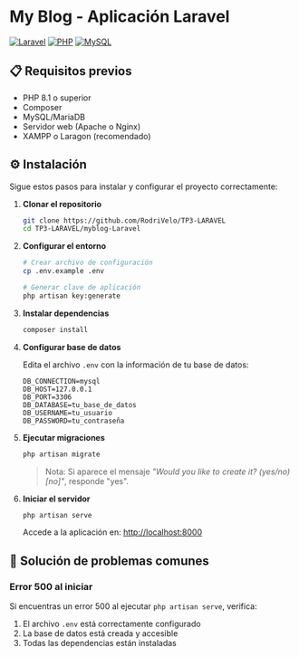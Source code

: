 # My Blog - Aplicación Laravel

[![Laravel](https://img.shields.io/badge/Laravel-10.x-FF2D20?style=for-the-badge&logo=laravel&logoColor=white)](https://laravel.com)
[![PHP](https://img.shields.io/badge/PHP-8.1+-777BB4?style=for-the-badge&logo=php&logoColor=white)](https://php.net)
[![MySQL](https://img.shields.io/badge/MySQL-8.0+-4479A1?style=for-the-badge&logo=mysql&logoColor=white)](https://www.mysql.com/)


## 📋 Requisitos previos

-   PHP 8.1 o superior
-   Composer
-   MySQL/MariaDB
-   Servidor web (Apache o Nginx)
-   XAMPP o Laragon (recomendado)

## ⚙️ Instalación

Sigue estos pasos para instalar y configurar el proyecto correctamente:

1. **Clonar el repositorio**

    ```bash
    git clone https://github.com/RodriVelo/TP3-LARAVEL
    cd TP3-LARAVEL/myblog-Laravel
    ```

2. **Configurar el entorno**

    ```bash
    # Crear archivo de configuración
    cp .env.example .env

    # Generar clave de aplicación
    php artisan key:generate
    ```

3. **Instalar dependencias**

    ```bash
    composer install
    ```

4. **Configurar base de datos**

    Edita el archivo `.env` con la información de tu base de datos:

    ```
    DB_CONNECTION=mysql
    DB_HOST=127.0.0.1
    DB_PORT=3306
    DB_DATABASE=tu_base_de_datos
    DB_USERNAME=tu_usuario
    DB_PASSWORD=tu_contraseña
    ```

5. **Ejecutar migraciones**

    ```bash
    php artisan migrate
    ```

    > Nota: Si aparece el mensaje _"Would you like to create it? (yes/no) [no]"_, responde "yes".

6. **Iniciar el servidor**
    ```bash
    php artisan serve
    ```
    Accede a la aplicación en: [http://localhost:8000](http://localhost:8000)


## 🔧 Solución de problemas comunes

### Error 500 al iniciar

Si encuentras un error 500 al ejecutar `php artisan serve`, verifica:

1. El archivo `.env` está correctamente configurado
2. La base de datos está creada y accesible
3. Todas las dependencias están instaladas
